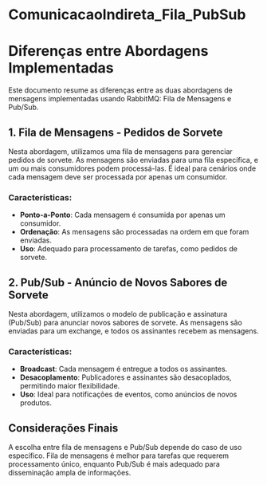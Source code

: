 # ComunicacaoIndireta_Fila_PubSub

# Diferenças entre Abordagens Implementadas

Este documento resume as diferenças entre as duas abordagens de mensagens implementadas usando RabbitMQ: Fila de Mensagens e Pub/Sub.

## 1. Fila de Mensagens - Pedidos de Sorvete

Nesta abordagem, utilizamos uma fila de mensagens para gerenciar pedidos de sorvete. As mensagens são enviadas para uma fila específica, e um ou mais consumidores podem processá-las. É ideal para cenários onde cada mensagem deve ser processada por apenas um consumidor.

### Características:
- **Ponto-a-Ponto**: Cada mensagem é consumida por apenas um consumidor.
- **Ordenação**: As mensagens são processadas na ordem em que foram enviadas.
- **Uso**: Adequado para processamento de tarefas, como pedidos de sorvete.

## 2. Pub/Sub - Anúncio de Novos Sabores de Sorvete

Nesta abordagem, utilizamos o modelo de publicação e assinatura (Pub/Sub) para anunciar novos sabores de sorvete. As mensagens são enviadas para um exchange, e todos os assinantes recebem as mensagens.

### Características:
- **Broadcast**: Cada mensagem é entregue a todos os assinantes.
- **Desacoplamento**: Publicadores e assinantes são desacoplados, permitindo maior flexibilidade.
- **Uso**: Ideal para notificações de eventos, como anúncios de novos produtos.

## Considerações Finais

A escolha entre fila de mensagens e Pub/Sub depende do caso de uso específico. Fila de mensagens é melhor para tarefas que requerem processamento único, enquanto Pub/Sub é mais adequado para disseminação ampla de informações.
